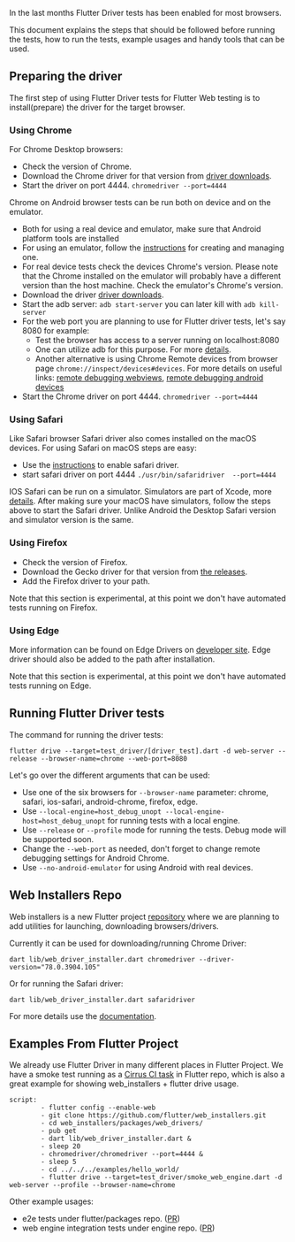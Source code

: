 In the last months Flutter Driver tests has been enabled for most browsers.

This document explains the steps that should be followed before running the tests, how to run the tests, example usages and handy tools that can be used.

## Preparing the driver

The first step of using Flutter Driver tests for Flutter Web testing is to install(prepare) the driver for the target browser.

### Using Chrome

For Chrome Desktop browsers:

- Check the version of Chrome.
- Download the Chrome driver for that version from [driver downloads](https://chromedriver.chromium.org/downloads).
- Start the driver on port 4444. `chromedriver --port=4444`

Chrome on Android browser tests can be run both on device and on the emulator.

- Both for using a real device and emulator, make sure that Android platform tools are installed
- For using an emulator, follow the [instructions](https://developer.android.com/studio/run/managing-avds) for creating and managing one.
- For real device tests check the devices Chrome's version. Please note that the Chrome installed on the emulator will probably have a different version than the host machine. Check the emulator's Chrome's version.
- Download the driver [driver downloads](https://chromedriver.chromium.org/downloads).
- Start the adb server: `adb start-server` you can later kill with `adb kill-server`
- For the web port you are planning to use for Flutter driver tests, let's say 8080 for example:
  - Test the browser has access to a server running on localhost:8080
  - One can utilize adb for this purpose. For more [details](https://developer.android.com/studio/command-line/adb).
  - Another alternative is using Chrome Remote devices from browser page `chrome://inspect/devices#devices`. For more details on useful links: [remote debugging webviews](https://developers.google.com/web/tools/chrome-devtools/remote-debugging/webviews), [remote debugging android devices](https://developers.google.com/web/tools/chrome-devtools/remote-debugging)
- Start the Chrome driver on port 4444. `chromedriver --port=4444`

### Using Safari

Like Safari browser Safari driver also comes installed on the macOS devices. For using Safari on macOS steps are easy:

- Use the [instructions](https://developer.apple.com/documentation/webkit/testing_with_webdriver_in_safari) to enable safari driver.
- start safari driver on port 4444 `./usr/bin/safaridriver  --port=4444`

IOS Safari can be run on a simulator. Simulators are part of Xcode, more [details](https://developer.apple.com/documentation/xcode). After making sure your macOS have simulators, follow the steps above to start the Safari driver. Unlike Android the Desktop Safari version and simulator version is the same.

### Using Firefox

- Check the version of Firefox.
- Download the Gecko driver for that version from [the releases](https://github.com/mozilla/geckodriver/releases).
- Add the Firefox driver to your path.

Note that this section is experimental, at this point we don't have automated tests running on Firefox.

### Using Edge

More information can be found on Edge Drivers on [developer site](https://developer.microsoft.com/en-us/microsoft-edge/tools/webdriver/). Edge driver should also be added to the path after installation.

Note that this section is experimental, at this point we don't have automated tests running on Edge.

## Running Flutter Driver tests

The command for running the driver tests:

```
flutter drive --target=test_driver/[driver_test].dart -d web-server --release --browser-name=chrome --web-port=8080
```

Let's go over the different arguments that can be used:

- Use one of the six browsers for `--browser-name` parameter: chrome, safari, ios-safari, android-chrome, firefox, edge.
- Use `--local-engine=host_debug_unopt --local-engine-host=host_debug_unopt` for running tests with a local engine.
- Use `--release` or `--profile` mode for running the tests. Debug mode will be supported soon.
- Change the `--web-port` as needed, don't forget to change remote debugging settings for Android Chrome.
- Use `--no-android-emulator` for using Android with real devices.

## Web Installers Repo

Web installers is a new Flutter project [repository](https://github.com/flutter/web_installers) where we are planning to add utilities for launching, downloading browsers/drivers.

Currently it can be used for downloading/running Chrome Driver:

```
dart lib/web_driver_installer.dart chromedriver --driver-version="78.0.3904.105"
```

Or for running the Safari driver:

```
dart lib/web_driver_installer.dart safaridriver
```

For more details use the [documentation](https://github.com/flutter/web_installers/tree/master/packages/web_drivers).

## Examples From Flutter Project

We already use Flutter Driver in many different places in Flutter Project. We have a smoke test running as a [Cirrus CI task](https://github.com/flutter/flutter/blob/main/.cirrus.yml#L291) in Flutter repo, which is also a great example for showing web_installers + flutter drive usage.

```
script:
        - flutter config --enable-web
        - git clone https://github.com/flutter/web_installers.git
        - cd web_installers/packages/web_drivers/
        - pub get
        - dart lib/web_driver_installer.dart &
        - sleep 20
        - chromedriver/chromedriver --port=4444 &
        - sleep 5
        - cd ../../../examples/hello_world/
        - flutter drive --target=test_driver/smoke_web_engine.dart -d web-server --profile --browser-name=chrome
```

Other example usages:

- e2e tests under flutter/packages repo. ([PR](https://github.com/flutter/plugins/pull/2554))
- web engine integration tests under engine repo. ([PR](https://github.com/flutter/engine/pull/16930))
